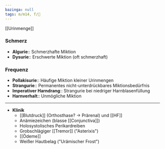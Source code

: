 ```yaml
---
bazinga: null
tags: m/m14, f/🍺
---
```


[[Urinmenge]]
### Schmerz
- **Algurie**:: Schmerzhafte Miktion
- **Dysurie**:: Erschwerte Miktion (oft schmerzhaft)
### Frequenz
- **Pollakisurie**:: Häufige Miktion kleiner Urinmengen
- **Strangurie**:: Permanentes nicht-unterdrückbares Miktionsbedürfnis
- **Imperativer Harndrang**:: Strangurie bei niedriger Harnblasenfüllung
- **Harnverhalt**:: Unmögliche Miktion

---

- **Klinik**
	- [[Blutdruck]] (Orthosthase? → Prärenal) und [[HF]]
	- Anämiezeichen (blasse [[Conjunctiva]])
	- Holosystolisches Perikardreiben
	- Grobschlägiger [[Tremor]] ("Asterixis")
	- [[Ödeme]]
	- Weißer Hautbelag ("Urämischer Frost")